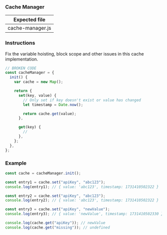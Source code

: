 ### Cache Manager

| Expected file    |
| ---------------- |
| cache-manager.js |

### Instructions

Fix the variable hoisting, block scope and other issues in this cache implementation.

```js
// BROKEN CODE
const cacheManager = {
  init() {
    var cache = new Map();

    return {
      set(key, value) {
        // Only set if key doesn't exist or value has changed
        let timestamp = Date.now();

        return cache.get(value);
      },

      get(key) {
        //
      },
    };
  },
};
```

### Example

```js
const cache = cacheManager.init();

const entry1 = cache.set("apiKey", "abc123");
console.log(entry1); // { value: 'abc123', timestamp: 1731410502322 }

const entry2 = cache.set("apiKey", "abc123");
console.log(entry2); // { value: 'abc123', timestamp: 1731410502322 }

const entry3 = cache.set("apiKey", "newValue");
console.log(entry3); // { value: 'newValue', timestamp: 1731410502330 }

console.log(cache.get("apiKey")); // newValue
console.log(cache.get("missing")); // undefined
```
